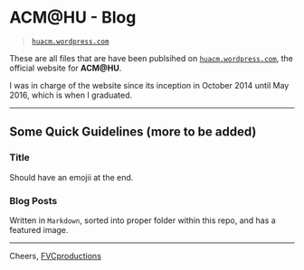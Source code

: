 # ACM@HU - Blog

> [`huacm.wordpress.com`](http://huacm.wordpress.com)

These are all files that are have been publsihed on [`huacm.wordpress.com`](http://huacm.wordpress.com), the official website for **ACM@HU**.

I was in charge of the website since its inception in October 2014 until May 2016, which is when I graduated.

---

## Some Quick Guidelines (more to be added)

### Title

Should have an emojii at the end.

### Blog Posts

Written in `Markdown`, sorted into proper folder within this repo, and has a featured image.

----

Cheers,
[FVCproductions](http://fvcproductions.com)